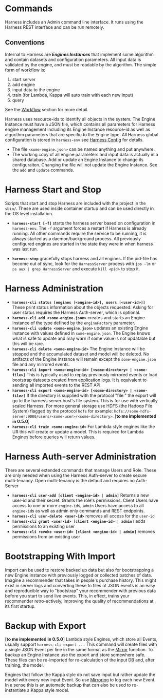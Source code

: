# Commands

Harness includes an Admin command line interface. It runs using the Harness REST interface and can be run remotely.

## Conventions

Internal to Harness are ***Engines Instances*** that implement some algorithm and contain datasets and configuration parameters. All input data is validated by the engine, and must be readable by the algorithm. The simple form of workflow is:

 1. start server
 2. add engine
 3. input data to the engine
 4. train (for Lambda, Kappa will auto train with each new input)
 5. query 

See the [Workflow](h_workflow.md) section for more detail.

Harness uses resource-ids to identify all objects in the system. The Engine Instance must have a JSON file, which contains all parameters for Harness engine management including its Engine Instance resource-id as well as algorithm parameters that are specific to the Engine type. All Harness global configuration is stored in `harness-env` see [Harness Config](harness_config.md) for details.

 - The file `<some-engine.json>` can be named anything and put anywhere.
 - The working copy of all engine parameters and input data is actually in a shared database. Add or update an Engine Instance to change its configuraiton. Changing the file will not update the Engine Instance. See the `add` and `update` commands. 

# Harness Start and Stop

Scripts that start and stop Harness are included with the project in the `sbin/`. These are used inside container startup and can be used directly in the OS level installation.

 - **`harness-start [-f]`** starts the harness server based on configuration in `harness-env`. The `-f` argument forces a restart if Harness is already running. All other commands require the service to be running, it is always started as a daemon/background process. All previously configured engines are started in the state they were in when harness was last run.

 - **`harness-stop`** gracefully stops harness and all engines. If the pid-file has become out of sync, look for the `HarnessServer` process with `jps -lm` or `ps aux | grep HarnessServer` and execute `kill <pid>` to stop it.

# Harness Administration

 - **`harness-cli status [engines [<engine-id>], users [<user-id>]]`** These print status information about the objects requested. Asking for user status requires the Harness Auth-server, which is optional.
 - **`harness-cli add <some-engine.json>`** creates and starts an Engine Instance of the type defined by the `engineFactory` parameter.
 - **`harness-cli update <some-engine.json>`** updates an existing Engine Instance with values defined in `some-engine.json`. The Engine knows what is safe to update and may warn if some value is not updatable but this will be rare.
 - **`harness-cli delete <some-engine-id>`** The Engine Instance will be stopped and the accumulated dataset and model will be deleted. No artifacts of the Engine Instance will remain except the `some-engine.json` file and any mirrored events.
 - **`harness-cli import <some-engine-id> [<some-directory> | <some-file>]`** This is typically used to replay previously mirrored events or load bootstrap datasets created from application logs. It is equivalent to sending all imported events to the REST API.
 - **`harness-cli export <some-engine-id> [<some-directory> | <some-file>]`** If the directory is supplied with the protocol "file:" the export will go to the harness server host's file system. This is for use with vertically scaled Harness. For more general storage use HDFS (the Hadoop File System) flagged by the protocol `hdfs` for example: `hdfs://some-hdfs-server:9000/users/<some-user>/<some-directory>`. [**to me implemented in 0.5.0**]
 - **`harness-cli train <some-engine-id>`** For Lambda style engines like the UR this will create or update a model. This is required for Lambda Engines before queries will return values.

# Harness Auth-server Administration

There are several extended commands that manage Users and Role. These are only needed when using the Harness Auth-server to create secure multi-tenancy. Open multi-tenancy is the default and requires no Auth-Server
       
 - **`harness-cli user-add [client <engine-id> | admin]`** Returns a new user-id and their secret. Grants the role's permissions. Client Users have access to one or more `engine-id`s, `admin` Users have access to all `engine-id`s as well as admin only commands and REST endpoints.
 - **`harness-cli user-delete <user-id>`** removes all access for the `user-id`
 - **`harness-cli grant <user-id> [client <engine-id> | admin]`** adds permissions to an existing user
 - **`harness-cli revoke <user-id> [client <engine-id> | admin]`** removes permissions from an existing user

# Bootstrapping With Import

Import can be used to restore backed up data but also for bootstrapping a new Engine instance with previously logged or collected batches of data. Imagine a recommender that takes in people's purchase history. This might exist in server logs and converting these to files of JSON events is an easy and reproducible way to "bootstrap" your recommender with previous data before you start to send live events. This, in effect, trains your recommender retro-actively, improving the quality of recommendations at its first startup.

# Backup with Export

[**to me implemented in 0.5.0**] Lambda style Engines, which store all Events, usually support `harness-cli export ...` This command will create files with a single JSON Event per line in the same format as the [Mirror](mirroring.md) function. To backup an Engine Instance use the export and store somewhere safe. These files can be re-imported for re-calculation of the input DB and, after training, the model.

Engines that follow the Kappa style do not save input but rather update the model with every new input Event. So use [Mirroring](mirroring.md) to log each new Event. In a sense this is an automatic backup that can also be used to re-instantiate a Kappa style model.
